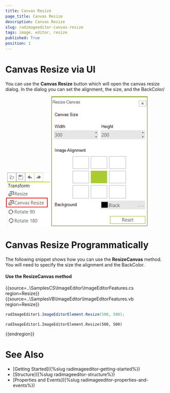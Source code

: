 ```yaml
---
title: Canvas Resize
page_title: Canvas Resize
description: Canvas Resize
slug: radimageeditor-canvas-resize
tags: image, editor, resize 
published: True
position: 1
---
```



# Canvas Resize via UI

You can use the __Canvas Resize__ button which will open the canvas resize dialog. In the dialog you can set the alignment, the size, and the BackColor/

![](images/image-editor-canvas-resize001.png)
![](images/image-editor-canvas-resize002.png)

# Canvas Resize Programmatically

The following snippet shows how you can use the __ResizeCanvas__ method. You will need to specify the size the alignment and the BackColor.

#### Use the ResizeCanvas method

{{source=..\SamplesCS\ImageEditor\ImageEditorFeatures.cs region=Resize}} 
{{source=..\SamplesVB\ImageEditor\ImageEditorFeatures.vb region=Resize}}
````C#
radImageEditor1.ImageEditorElement.Resize(500, 500);

````
````VB.NET
radImageEditor1.ImageEditorElement.Resize(500, 500)

```` 


{{endregion}}

# See Also

* [Getting Started]({%slug radimageeditor-getting-started%})
* [Structure]({%slug radimageeditor-structure%})
* [Properties and Events]({%slug radimageeditor-properties-and-events%})
